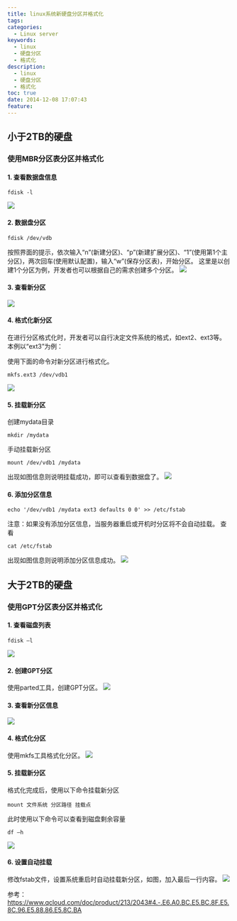 ```yaml
---
title: linux系统新硬盘分区并格式化
tags:
categories:
  - Linux server
keywords:
  - linux
  - 硬盘分区
  - 格式化
description:
  - linux
  - 硬盘分区
  - 格式化
toc: true 
date: 2014-12-08 17:07:43
feature: 
---
```


## 小于2TB的硬盘

### 使用MBR分区表分区并格式化
#### 1. 查看数据盘信息
```
fdisk -l
```
![](https://mccdn.qcloud.com/img56a60467e297b.png)

#### 2. 数据盘分区
```
fdisk /dev/vdb
```
按照界面的提示，依次输入“n”(新建分区)、“p”(新建扩展分区)、“1”(使用第1个主分区)，两次回车(使用默认配置)，输入“w”(保存分区表)，开始分区。
这里是以创建1个分区为例，开发者也可以根据自己的需求创建多个分区。
![](https://mccdn.qcloud.com/img56a604c2b886f.png)
<!-- more -->
#### 3. 查看新分区
![](https://mccdn.qcloud.com/img56a605027a966.png)

#### 4. 格式化新分区
在进行分区格式化时，开发者可以自行决定文件系统的格式，如ext2、ext3等。本例以“ext3”为例：

使用下面的命令对新分区进行格式化。
```
mkfs.ext3 /dev/vdb1
```
![](https://mccdn.qcloud.com/img56a6053fb5aa0.png)

#### 5. 挂载新分区
创建mydata目录
```
mkdir /mydata
```
手动挂载新分区
```
mount /dev/vdb1 /mydata
```
出现如图信息则说明挂载成功，即可以查看到数据盘了。
![](https://mccdn.qcloud.com/img56a60615c0984.png)

#### 6. 添加分区信息
```
echo '/dev/vdb1 /mydata ext3 defaults 0 0' >> /etc/fstab
```
注意：如果没有添加分区信息，当服务器重启或开机时分区将不会自动挂载。
查看
```
cat /etc/fstab
```
出现如图信息则说明添加分区信息成功。
![](https://mccdn.qcloud.com/img56a606ad3180c.png)

## 大于2TB的硬盘

### 使用GPT分区表分区并格式化

#### 1. 查看磁盘列表
```
fdisk –l
```
![](https://mccdn.qcloud.com/img56a6086d43aa3.png)

#### 2. 创建GPT分区
使用parted工具，创建GPT分区。
![](https://mccdn.qcloud.com/img56a608a4b9d93.png)

#### 3. 查看新分区信息
![](https://mccdn.qcloud.com/img56a608e6c6545.png)

#### 4. 格式化分区
使用mkfs工具格式化分区。
![](https://mccdn.qcloud.com/img56a609267ccb7.png)

#### 5. 挂载新分区
格式化完成后，使用以下命令挂载新分区
```
mount 文件系统 分区路径 挂载点
```
此时使用以下命令可以查看到磁盘剩余容量
```
df –h
```
![](https://mccdn.qcloud.com/img56a60985596aa.png)

#### 6. 设置自动挂载
修改fstab文件，设置系统重启时自动挂载新分区，如图，加入最后一行内容。
![](https://mccdn.qcloud.com/img56a609b19718b.png)

参考：https://www.qcloud.com/doc/product/213/2043#4.-.E6.A0.BC.E5.BC.8F.E5.8C.96.E5.88.86.E5.8C.BA
